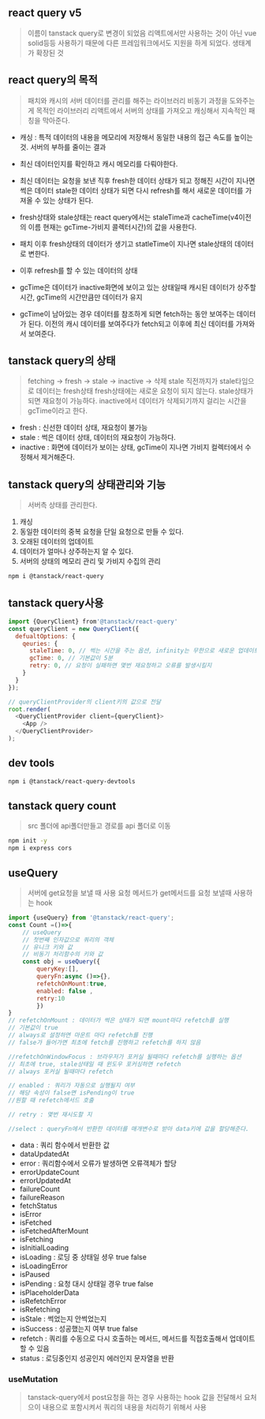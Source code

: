 ## react query v5
> 이름이 tanstack query로 변경이 되었음
> 리액트에서만 사용하는 것이 아닌 vue solid등등 사용하기 때문에
> 다른 프레임워크에서도 지원을 하게 되었다.
> 생태계가 확장된 것 

## react query의 목적
> 패치와 캐시의 서버 데이터를 관리를 해주는 라이브러리
> 비동기 과정을 도와주는게 목적인 라이브러리
> 리액트에서 서버의 상태를 가져오고 캐싱해서 지속적인 패칭을 막아준다.

- 캐싱 : 특적 데이터의 내용을 메모리에 저장해서 동일한 내용의 접근 속도를 높이는 것. 서버의 부하를 줄이는 결과
- 최신 데이터인지를 확인하고 캐시 메모리를 다뤄야한다.

- 최신 데이터는 요청을 보낸 직후 fresh한 데이터 상태가 되고 정해진 시간이 지나면 썩은 데이터 stale한 데이터 상태가 되면 다시 refresh를 해서 새로운 데이터를 가져올 수 있는 상태가 된다.

- fresh상태와 stale상태는 react query에서는 staleTime과 cacheTime(v4이전의 이름 현재는 gcTime-가비지 콜렉터시간)의 값을 사용한다.
- 패치 이후 fresh상태의 데이터가 생기고 statleTime이 지나면 stale상태의 데이터로 변한다.
- 이후 refresh를 할 수 있는 데이터의 상태
- gcTime은 데이터가 inactive화면에 보이고 있는 상태일때 캐시된 데이터가 상주할 시간, gcTime의 시간만큼만 데이터가 유지
- gcTime이 남아있는 경우 데이터를 참조하게 되면 fetch하는 동안 보여주는 데이터가 된다. 이전의 캐시 데이터를 보여주다가 fetch되고 이후에 최신 데이터를 가져와서 보여준다.

## tanstack query의 상태
> fetching -> fresh -> stale -> inactive -> 삭제
> stale 직전까지가 stale타임으로 데이터는 fresh상태
> fresh상태에는 새로운 요청이 되지 않는다.
> stale상태가 되면 재요청이 가능하다.
> inactive에서 데이터가 삭제되기까지 걸리는 시간을 gcTime이라고 한다.

- fresh : 신선한 데이터 상태, 재요청이 불가능
- stale : 썩은 데이터 상태, 데이터의 재요청이 가능하다.
- inactive : 화면에 데이터가 보이는 상태, gcTime이 지나면 가비지 컬렉터에서 수정해서 제거해준다.

## tanstack query의 상태관리와 기능
> 서버측 상태를 관리한다.
1. 캐싱
2. 동일한 데이터의 중복 요청을 단일 요청으로 만들 수 있다.
3. 오래된 데이터의 업데이트
4. 데이터가 얼마나 상주하는지 알 수 있다.
5. 서버의 상태의 메모리 관리 및 가비지 수집의 관리

```sh
npm i @tanstack/react-query
```

## tanstack query사용
```js
import {QueryClient} from'@tanstack/react-query'
const queryClient = new QueryClient({
  defualtOptions: {
    qeuries: {
      staleTime: 0, // 썩는 시간을 주는 옵션, infinity는 무한으로 새로운 업데이트가 불가능하다.
      gcTime: 0, // 기본값이 5분
      retry: 0, // 요청이 실패하면 몇번 재요청하고 오류를 발생시킬지
    }
  }
});

// queryClientProvider의 client키의 값으로 전달
root.render(
  <QueryClientProvider client={queryClient}>
    <App />
  </QueryClientProvider>
);
```

## dev tools
```sh
npm i @tanstack/react-query-devtools 
```

## tanstack query count
> src 폴더에 api폴더만들고 
> 경로를 api 폴더로 이동
```sh
npm init -y
npm i express cors
```

## useQuery
> 서버에 get요청을 보낼 때 사용
> 요청 메서드가 get메서드를 요청 보낼때 사용하는 hook

```js
import {useQuery} from '@tanstack/react-query';
const Count =()=>{
    // useQuery
    // 첫번째 인자값으로 쿼리의 객체 
    // 유니크 키와 값
    // 비동기 처리함수의 키와 값
    const obj = useQuery({
        queryKey:[],
        queryFn:async ()=>{},
        refetchOnMount:true,
        enabled: false ,
        retry:10
        })
}
// refetchOnMount : 데이터가 썩은 상태가 되면 mount마다 refetch를 실행 
// 기본값이 true
// always로 설정하면 마운트 마다 refetch를 진행
// false가 들어가면 최초에 fetch를 진행하고 refetch를 하지 않음

//refetchOnWindowFocus : 브라우저가 포커실 될때마다 refetch를 실행하는 옵션
// 최초에 true, stale상태일 때 윈도우 포커싱하면 refetch
// always 포커실 될때마다 refetch

// enabled : 쿼리가 자동으로 실행될지 여부
// 해당 속성이 false면 isPending이 true
//원할 때 refetch메서드 호출

// retry : 몇번 재시도할 지 

//select : queryFn에서 반환한 데이터를 매개변수로 받아 data키에 값을 할당해준다.
```
- data : 쿼리 함수에서 반환한 값
- dataUpdatedAt 
- error : 쿼리함수에서 오류가 발생하면 오류객체가 할당
- errorUpdateCount 
- errorUpdatedAt
- failureCount
- failureReason
- fetchStatus
- isError
- isFetched
- isFetchedAfterMount
- isFetching
- isInitialLoading
- isLoading : 로딩 중 상태일 셩우 true false
- isLoadingError
- isPaused
- isPending : 요청 대시 상태일 경우 true false
- isPlaceholderData
- isRefetchError
- isRefetching
- isStale : 썩었는지 안썩었는지
- isSuccess : 성공했는지 여부 true false
- refetch : 쿼리를 수동으로 다시 호출하는 메서드, 메서드를 직접호출해서 업데이트 할 수 있음
- status : 로딩중인지 성공인지 에러인지 문자열을 반환


### useMutation
> tanstack-query에서 post요청을 하는 경우 사용하는 hook
> 값을 전달해서 요처으이 내용으로 포함시켜서 쿼리의 내용을 처리하기 위해서 사용